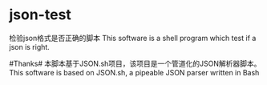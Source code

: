 json-test
=========

检验json格式是否正确的脚本
This software is a shell program which test if a json is right.

#Thanks#
本脚本基于JSON.sh项目，该项目是一个管道化的JSON解析器脚本。
This software is based on JSON.sh, a pipeable JSON parser written in Bash
